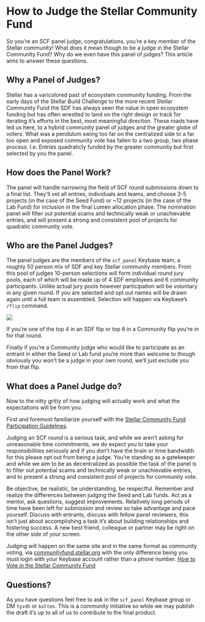 # How to Judge the Stellar Community Fund

So you’re an SCF panel judge, congratulations, you’re a key member of the Stellar community! What does it mean though to be a judge in the Stellar Community Fund? Why do we even have this panel of judges? This article aims to answer these questions.

## Why a Panel of Judges?
Stellar has a varicolored past of ecosystem community funding. From the early days of the Stellar Build Challenge to the more recent Stellar Community Fund the SDF has always seen the value in open ecosystem funding but has often wrestled to land on the right design or track for iterating it’s efforts in the best, most meaningful direction. These roads have led us here, to a hybrid community panel of judges and the greater globe of voters. What was a pendulum swing too far on the centralized side to a far too open and exposed community vote has fallen to a two group, two phase process. I.e. Entries quadraticly funded by the greater community but first selected by you the panel.

## How does the Panel Work?
The panel will handle narrowing the field of SCF round submissions down to a final list. They'll vet all entries, individuals and teams, and choose 3-5 projects (in the case of the Seed Fund) or ~12 projects (in the case of the Lab Fund) for inclusion in the final Lumen allocation phase. The nomination panel will filter out potential scams and technically weak or unachievable entries, and will present a strong and consistent pool of projects for quadratic community vote.  

## Who are the Panel Judges?
The panel judges are the members of the `scf_panel` Keybase team, a roughly 50 person mix of SDF and key Stellar community members. From this pool of judges 10-person selections will form individual round jury pools, each of which will be made up of 4 SDF employees and 6 community participants. Unlike actual jury pools however participation will be voluntary in any given round. If you are selected and opt out names will be drawn again until a full team is assembled. Selection will happen via Keybase’s `/flip` command.

![](http://tyler.link/6NlLD9+)

If you’re one of the top 4 in an SDF flip or top 6 in a Community flip you’re in for that round.

Finally if you’re a Community judge who would like to participate as an entrant in either the Seed or Lab fund you’re more than welcome to though obviously you won’t be a judge in your own round, we’ll just exclude you from that flip.

## What does a Panel Judge do?
Now to the nitty gritty of how judging will actually work and what the expectations will be from you.

First and foremost familiarize yourself with the [Stellar Community Fund Participation Guidelines](#).

Judging an SCF round is a serious task, and while we aren’t asking for unreasonable time commitments, we do expect you to take your responsibilities seriously and if you don’t have the brain or time bandwidth for this please opt out from being a judge. You’re standing as a gatekeeper and while we aim to be as decentralized as possible the task of the panel is to filter out potential scams and technically weak or unachievable entries, and to present a strong and consistent pool of projects for community vote.

Be objective, be realistic, be understanding, be respectful. Remember and realize the differences between judging the Seed and Lab funds. Act as a mentor, ask questions, suggest improvements. Relatively long periods of time have been left for submission and review so take advantage and pace yourself. Discuss with entrants, discuss with fellow panel reviewers, this isn’t just about accomplishing a task it’s about building relationships and fostering success. A new best friend, colleague or partner may be right on the other side of your screen.

Judging will happen on the same site and in the same format as community voting, via [communityfund.stellar.org](http://communityfund.stellar.org/) with the only difference being you must login with your Keybase account rather than a phone number. [How to Vote in the Stellar Community Fund](#)

## Questions?
As you have questions feel free to ask in the `scf_panel` Keybase group or DM `tyvdh` or `kolten`. This is a community initiative so while we may publish the draft it’s up to all of us to contribute to the final product. 
